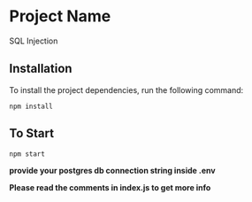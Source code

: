# Project Name
SQL Injection

## Installation

To install the project dependencies, run the following command:

```
npm install

```

## To Start

```
npm start

```


**provide your postgres db connection string inside .env**

**Please read the comments in index.js to get more info**
